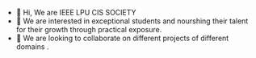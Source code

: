 - 👋 Hi, We are IEEE LPU CIS SOCIETY
- 👀 We are interested in exceptional students and nourshing their talent for their growth through practical exposure.
- 💞️ We are looking to collaborate on different projects of different domains .


